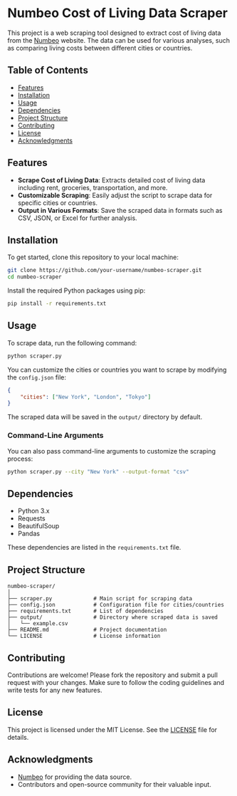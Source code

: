 # Numbeo Cost of Living Data Scraper

This project is a web scraping tool designed to extract cost of living data from the [Numbeo](https://www.numbeo.com/cost-of-living/) website. The data can be used for various analyses, such as comparing living costs between different cities or countries.

## Table of Contents

- [Features](#features)
- [Installation](#installation)
- [Usage](#usage)
- [Dependencies](#dependencies)
- [Project Structure](#project-structure)
- [Contributing](#contributing)
- [License](#license)
- [Acknowledgments](#acknowledgments)

## Features

- **Scrape Cost of Living Data**: Extracts detailed cost of living data including rent, groceries, transportation, and more.
- **Customizable Scraping**: Easily adjust the script to scrape data for specific cities or countries.
- **Output in Various Formats**: Save the scraped data in formats such as CSV, JSON, or Excel for further analysis.

## Installation

To get started, clone this repository to your local machine:

```bash
git clone https://github.com/your-username/numbeo-scraper.git
cd numbeo-scraper
```

Install the required Python packages using pip:

```bash
pip install -r requirements.txt
```

## Usage

To scrape data, run the following command:

```bash
python scraper.py
```

You can customize the cities or countries you want to scrape by modifying the `config.json` file:

```json
{
    "cities": ["New York", "London", "Tokyo"]
}
```

The scraped data will be saved in the `output/` directory by default.

### Command-Line Arguments

You can also pass command-line arguments to customize the scraping process:

```bash
python scraper.py --city "New York" --output-format "csv"
```

## Dependencies

- Python 3.x
- Requests
- BeautifulSoup
- Pandas

These dependencies are listed in the `requirements.txt` file.

## Project Structure

```plaintext
numbeo-scraper/
│
├── scraper.py             # Main script for scraping data
├── config.json            # Configuration file for cities/countries
├── requirements.txt       # List of dependencies
├── output/                # Directory where scraped data is saved
│   └── example.csv
├── README.md              # Project documentation
└── LICENSE                # License information
```

## Contributing

Contributions are welcome! Please fork the repository and submit a pull request with your changes. Make sure to follow the coding guidelines and write tests for any new features.

## License

This project is licensed under the MIT License. See the [LICENSE](LICENSE) file for details.

## Acknowledgments

- [Numbeo](https://www.numbeo.com) for providing the data source.
- Contributors and open-source community for their valuable input.
